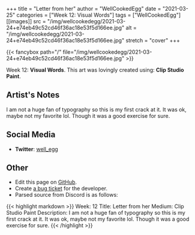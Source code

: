+++
title =       "Letter from her"
author =      "WellCookedEgg"
date =        "2021-03-25"
categories =  ["Week 12: Visual Words"]
tags =        ["WellCookedEgg"]
[[images]]
                      src = "/img/wellcookedegg/2021-03-24+e74eb49c52cd46f36ac18e53f5d166ee.jpg"
                      alt = "/img/wellcookedegg/2021-03-24+e74eb49c52cd46f36ac18e53f5d166ee.jpg"
                      stretch = "cover"
+++


{{< fancybox path="/" file="/img/wellcookedegg/2021-03-24+e74eb49c52cd46f36ac18e53f5d166ee.jpg" >}}


Week 12: **Visual Words**. This art was lovingly created using: **Clip Studio Paint**.

## Artist's Notes

I am not a huge fan of typography so this is my first crack at it. It was ok, maybe not my favorite lol. Though it was a good exercise for sure.

## Social Media

- **Twitter**: [well_egg]()


## Other

- Edit this page on [GitHub](https://github.com/teaminkling/web-refresh/edit/main/blog/content/blog/wellcookedegg-week-12-bfe9.md).
- Create [a bug ticket](https://github.com/teaminkling/web-refresh/issues/new?assignees=&labels=bug&template=problem-report.md&title=) for the developer.
- Parsed source from Discord is as follows:

{{< highlight markdown >}}
Week: 12
Title: Letter from her
Medium: Clip Studio Paint
Description: I am not a huge fan of typography so this is my first crack at it. It was ok, maybe not my favorite lol. Though it was a good exercise for sure.
{{< /highlight >}}